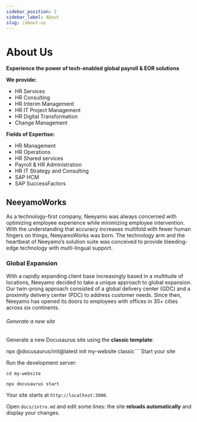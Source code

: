 ```yaml
---
sidebar_position: 2
sidebar_label: About
slug: /about-us
---
```


# About Us
 
 **Experience the power of tech-enabled global payroll & EOR solutions**

**We provide:**  
- HR Services  
-	HR Consulting  
-	HR Interim Management  
-	HR IT Project Management  
-	HR Digital Transformation   
-	Change Management

**Fields of Expertise:**  
-	HR Management  
-	HR Operations   
-	HR Shared services  
-	Payroll & HR Administration  
-	HR IT Strategy and Consulting
-	SAP HCM  
-	SAP SuccessFactors


## NeeyamoWorks

As a technology-first company, Neeyamo was always concerned with optimizing employee experience while minimizing employee intervention. With the understanding that accuracy increases multifold with fewer human fingers on things, NeeyamoWorks was born. The technology arm and the heartbeat of Neeyamo’s solution suite was conceived to provide bleeding-edge technology with multi-lingual support.

### Global Expansion

With a rapidly expanding client base increasingly based in a multitude of locations, Neeyamo decided to take a unique approach to global expansion. Our twin-prong approach consisted of a global delivery center (GDC) and a proximity delivery center (PDC) to address customer needs. Since then, Neeyamo has opened its doors to employees with offices in 30+ cities across six continents.

###### Generate a new site

Generate a new Docusaurus site using the **classic template**:


npx @docusaurus/init@latest init my-website classic```
 Start your site

Run the development server:

```shell
cd my-website

npx docusaurus start
```

Your site starts at `http://localhost:3000`.

Open `docs/intro.md` and edit some lines: the site **reloads automatically** and display your changes.


 
